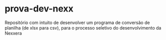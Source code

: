 # prova-dev-nexx
Repositório com intuito de desenvolver um programa de conversão de planilha (de xlsx para csv), para o processo seletivo do desenvolvimento da Nexxera
